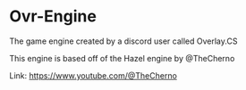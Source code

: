 # Ovr-Engine
The game engine created by a discord user called Overlay.CS

This engine is based off of the Hazel engine by @TheCherno

Link:
https://www.youtube.com/@TheCherno

